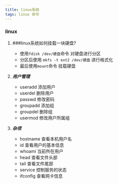 ```yaml
---
title: linux系统
tags: linux 命令
---
```


### linux  


1. ###linux系统如何挂载一块硬盘?

	- 使用`fdisk /dev/硬盘`命令 对硬盘进行分区
	- 分区后使用 `mkfs -t ext2 /dev/硬盘` 进行格式化
	- 最后使用`mount`命令 挂载硬盘  
2. ***用户管理***
	- useradd 添加用户
	- userdel 删除用户
	- passwd 修改密码
	- groupadd 添加组
	- groupdel 删除组
	- usermod 修改用户所属组
3. ***杂项***
	- hostname 查看本机用户名
	- id 查看用户的基本信息
	- whoami 当前所在用户
	- head 查看文件头部
	- tail 查看文件尾部
	- service 控制服务的状态
	- ifconfig 查看网卡信息

